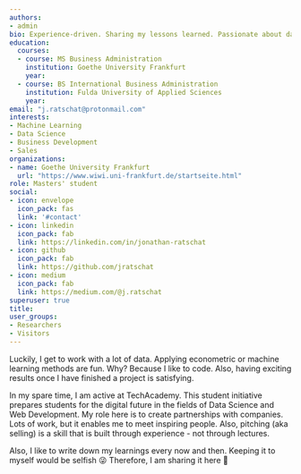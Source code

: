```yaml
---
authors:
- admin
bio: Experience-driven. Sharing my lessons learned. Passionate about data. Preparing students for the digital future through TechAcademy.
education:
  courses:
  - course: MS Business Administration
    institution: Goethe University Frankfurt
    year:
  - course: BS International Business Administration
    institution: Fulda University of Applied Sciences
    year:
email: "j.ratschat@protonmail.com"
interests:
- Machine Learning
- Data Science
- Business Development
- Sales
organizations:
- name: Goethe University Frankfurt
  url: "https://www.wiwi.uni-frankfurt.de/startseite.html"
role: Masters' student
social:
- icon: envelope
  icon_pack: fas
  link: '#contact'
- icon: linkedin
  icon_pack: fab
  link: https://linkedin.com/in/jonathan-ratschat
- icon: github
  icon_pack: fab
  link: https://github.com/jratschat
- icon: medium
  icon_pack: fab
  link: https://medium.com/@j.ratschat
superuser: true
title:
user_groups:
- Researchers
- Visitors
---
```


Luckily, I get to work with a lot of data. Applying econometric or machine learning methods are fun. Why? Because I like to code. Also, having exciting results once I have finished a project is satisfying. 

In my spare time, I am active at TechAcademy. This student initiative prepares students for the digital future in the fields of Data Science and Web Development. My role here is to create partnerships with companies. Lots of work, but it enables me to meet inspiring people. Also, pitching (aka selling) is a skill that is built through experience - not through lectures.

Also, I like to write down my learnings every now and then. Keeping it to myself would be selfish :stuck_out_tongue_winking_eye: Therefore, I am sharing it here :rocket:
